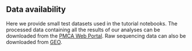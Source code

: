 ## Data availability
Here we provide small test datasets used in the tutorial notebooks. The processed data containing all the results of our analyses can be downloaded from the [PMCA Web Portal](https://gottgens-lab.stemcells.cam.ac.uk/preleukemia_atlas/). Raw sequencing data can also be downloaded from [GEO](https://github.com/TomoyaIsobe/PMCA/tmp_dummy_link).

